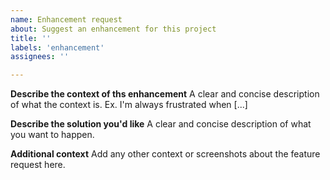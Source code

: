 ```yaml
---
name: Enhancement request
about: Suggest an enhancement for this project
title: ''
labels: 'enhancement'
assignees: ''

---
```


**Describe the context of ths enhancement**
A clear and concise description of what the context is. Ex. I'm always frustrated when [...]

**Describe the solution you'd like**
A clear and concise description of what you want to happen.

**Additional context**
Add any other context or screenshots about the feature request here.
